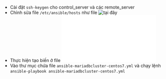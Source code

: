 
- Cài đặt `ssh-keygen` cho control_server và các remote_server
- Chỉnh sửa file `/etc/ansible/hosts` như file ![tại đây](Inventory)
- Thực hiện tạo biến ở file ![tại đây](Setvariables.md)
- Vào thư mục chứa file `ansible-mariadbcluster-centos7.yml` và chạy lệnh `ansible-playbook ansible-mariadbcluster-centos7.yml` 
